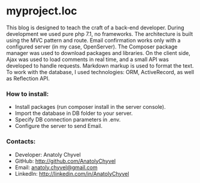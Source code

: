 # myproject.loc
This blog is designed to teach the craft of a back-end developer. During development we used pure php 7.1, no frameworks. The architecture is built using the MVC pattern and route. Email confirmation works only with a configured server (in my case, OpenServer). The Composer package manager was used to download packages and libraries. On the client side, Ajax was used to load comments in real time, and a small API was developed to handle requests. Markdown markup is used to format the text. To work with the database, I used technologies: ORM, ActiveRecord, as well as Reflection API.

### How to install:
* Install packages (run composer install in the server console).
* Import the database in DB folder to your server.
* Specify DB connection parameters in .env.
* Configure the server to send Email.

### Contacts:
* Developer: Anatoly Chyvel
* GitHub: http://github.com/AnatolyChyvel
* Email: anatoly.chyvel@gmail.com
* LinkedIn: http://linkedin.com/in/AnatolyChyvel
